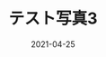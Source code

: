 ---
title: 'テスト写真3'
category: 'sunset'
date: '2021-04-25'
spot: '東京'
photo: '/gallery/sunset.jpg'
---